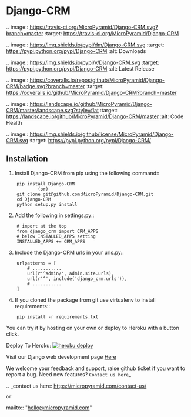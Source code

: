 # Django-CRM

.. image:: https://travis-ci.org/MicroPyramid/Django-CRM.svg?branch=master
   :target: https://travis-ci.org/MicroPyramid/Django-CRM

.. image:: https://img.shields.io/pypi/dm/Django-CRM.svg
    :target: https://pypi.python.org/pypi/Django-CRM
    :alt: Downloads

.. image:: https://img.shields.io/pypi/v/Django-CRM.svg
    :target: https://pypi.python.org/pypi/Django-CRM
    :alt: Latest Release

.. image:: https://coveralls.io/repos/github/MicroPyramid/Django-CRM/badge.svg?branch=master
   :target: https://coveralls.io/github/MicroPyramid/Django-CRM?branch=master

.. image:: https://landscape.io/github/MicroPyramid/Django-CRM/master/landscape.svg?style=flat
   :target: https://landscape.io/github/MicroPyramid/Django-CRM/master
   :alt: Code Health

.. image:: https://img.shields.io/github/license/MicroPyramid/Django-CRM.svg
    :target: https://pypi.python.org/pypi/Django-CRM/


Installation
------------

1. Install Django-CRM from pip using the following command::

```
    pip install Django-CRM
            (or)
    git clone git@github.com:MicroPyramid/Django-CRM.git
    cd Django-CRM
    python setup.py install
```

2. Add the following in settings.py::

```
    # import at the top
    from django_crm import CRM_APPS
    # below INSTALLED_APPS setting
    INSTALLED_APPS += CRM_APPS
```

3. Include the Django-CRM urls in your urls.py::

```
    urlpatterns = [
    	# ...........
        url(r'^admin/', admin.site.urls),
        url(r'^', include('django_crm.urls')),
        # ...........
    ]
```

4. If you cloned the package from git use virtualenv to install requirements::

```
    pip install -r requirements.txt
```

You can try it by hosting on your own or deploy to Heroku with a button click.

Deploy To Heroku:
[![heroku deploy](https://www.herokucdn.com/deploy/button.svg)](https://heroku.com/deploy?template=https://github.com/MicroPyramid/Django-CRM)

Visit our Django web development page [Here](https://micropyramid.com/django-ecommerce-development/)  


We welcome your feedback and support, raise github ticket if you want to report a bug. Need new features? `Contact us here`_

.. _contact us here: https://micropyramid.com/contact-us/

    or

mailto:: "hello@micropyramid.com"
